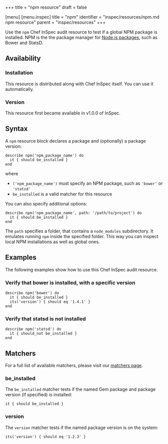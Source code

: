 +++
title = "npm resource"
draft = false

[menu]
  [menu.inspec]
    title = "npm"
    identifier = "inspec/resources/npm.md npm resource"
    parent = "inspec/resources"
+++


Use the `npm` Chef InSpec audit resource to test if a global NPM package is installed. NPM is the the package manager for [Node.js packages](https://docs.npmjs.com), such as Bower and StatsD.


## Availability

### Installation

This resource is distributed along with Chef InSpec itself. You can use it automatically.

### Version

This resource first became available in v1.0.0 of InSpec.

## Syntax

A `npm` resource block declares a package and (optionally) a package version:

    describe npm('npm_package_name') do
      it { should be_installed }
    end

where

* `('npm_package_name')` must specify an NPM package, such as `'bower'` or `'statsd'`
* `be_installed` is a valid matcher for this resource

You can also specify additional options:

    describe npm('npm_package_name', path: '/path/to/project') do
      it { should be_installed }
    end

The `path` specifies a folder, that contains a `node_modules` subdirectory. It emulates running `npm` inside the specified folder. This way you can inspect local NPM installations as well as global ones.


## Examples

The following examples show how to use this Chef InSpec audit resource.

### Verify that bower is installed, with a specific version

    describe npm('bower') do
      it { should be_installed }
      its('version') { should eq '1.4.1' }
    end

### Verify that statsd is not installed

    describe npm('statsd') do
      it { should_not be_installed }
    end


## Matchers

For a full list of available matchers, please visit our [matchers page](https://www.inspec.io/docs/reference/matchers/).

### be_installed

The `be_installed` matcher tests if the named Gem package and package version (if specified) is installed:

    it { should be_installed }

### version

The `version` matcher tests if the named package version is on the system:

    its('version') { should eq '1.2.3' }
